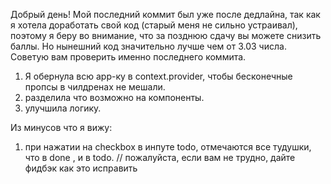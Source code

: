 Добрый день! Мой последний коммит был уже после дедлайна,  так как я хотела доработать свой код (старый меня не сильно устраивал), поэтому я беру во внимание, что за позднюю сдачу вы можете снизить баллы. Но нынешний код значительно лучше чем от 3.03 числа. Советую вам проверить именно последнего коммита.
1. Я обернула всю app-ку в context.provider, чтобы бесконечные пропсы в чилдренах не мешали.
2. разделила что возможно на компоненты.
3. улучшила логику.
   

Из минусов что я вижу: 
1. при нажатии на checkbox в инпуте todo, отмечаются все тудушки, что в done , и в todo.  // пожалуйста, если вам не трудно, дайте фидбэк как это исправить





 
